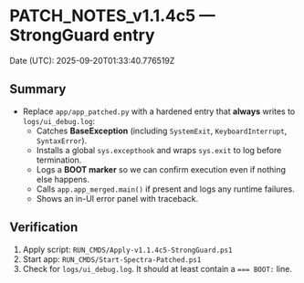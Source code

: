 # PATCH_NOTES_v1.1.4c5 — StrongGuard entry
Date (UTC): 2025-09-20T01:33:40.776519Z

## Summary
- Replace `app/app_patched.py` with a hardened entry that **always** writes to `logs/ui_debug.log`:
  - Catches **BaseException** (including `SystemExit`, `KeyboardInterrupt`, `SyntaxError`).
  - Installs a global `sys.excepthook` and wraps `sys.exit` to log before termination.
  - Logs a **BOOT marker** so we can confirm execution even if nothing else happens.
  - Calls `app.app_merged.main()` if present and logs any runtime failures.
  - Shows an in-UI error panel with traceback.

## Verification
1. Apply script: `RUN_CMDS/Apply-v1.1.4c5-StrongGuard.ps1`
2. Start app: `RUN_CMDS/Start-Spectra-Patched.ps1`
3. Check for `logs/ui_debug.log`. It should at least contain a `=== BOOT:` line.
